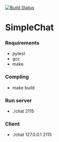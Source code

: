 [![Build Status](https://travis-ci.org/AndreevDmitry/SimpleChat.svg)](https://travis-ci.org/AndreevDmitry/SimpleChat)

# SimpleChat
### Requirements

- pytest
- gcc
- make

### Compling
- make build


### Run server
- ./chat 2115

### Client
- ./chat 127.0.0.1 2115
